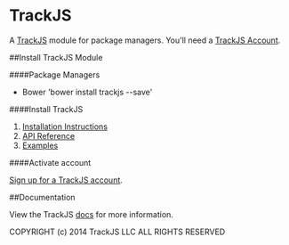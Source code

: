 TrackJS
===============

A [TrackJS](http://www.trackjs.com) module for package managers. You'll need a [TrackJS Account](http://trackjs.com/).

##Install TrackJS Module

####Package Managers

* Bower 'bower install trackjs --save'

####Install TrackJS

1. [Installation Instructions](http://docs.trackjs.com/Getting_Started/Installation)
2. [API Reference](http://docs.trackjs.com/Api_Reference/Initialization)
3. [Examples](http://docs.trackjs.com/Examples/Bundled_Scripts)

####Activate account

[Sign up for a TrackJS account](https://my.trackjs.com/signup).

##Documentation

View the TrackJS [docs](http://docs.trackjs.com) for more information.

COPYRIGHT (c) 2014 TrackJS LLC ALL RIGHTS RESERVED
